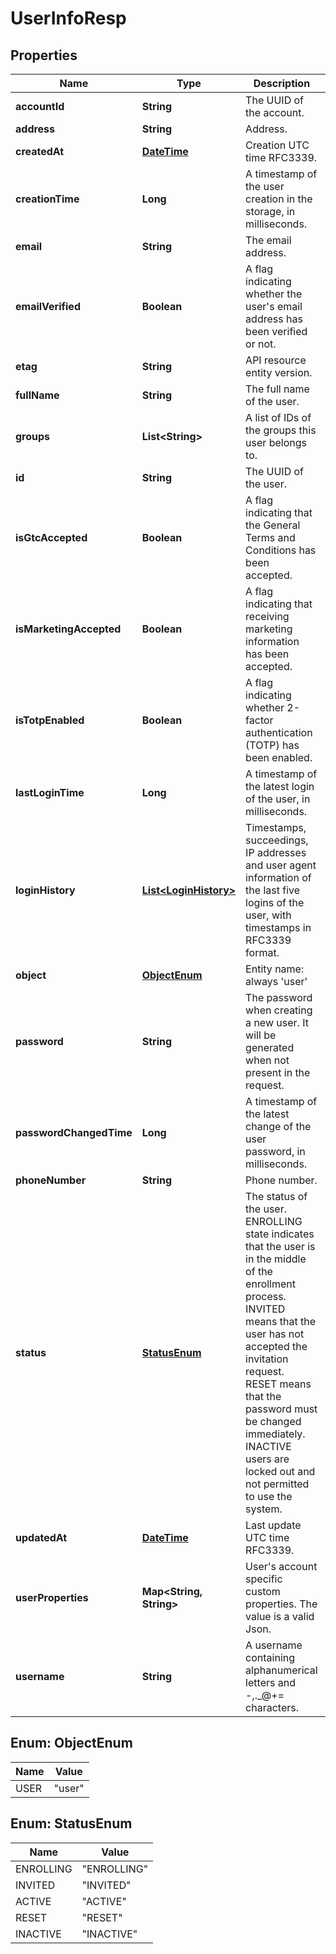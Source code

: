 
# UserInfoResp

## Properties
Name | Type | Description | Notes
------------ | ------------- | ------------- | -------------
**accountId** | **String** | The UUID of the account. | 
**address** | **String** | Address. |  [optional]
**createdAt** | [**DateTime**](DateTime.md) | Creation UTC time RFC3339. |  [optional]
**creationTime** | **Long** | A timestamp of the user creation in the storage, in milliseconds. |  [optional]
**email** | **String** | The email address. | 
**emailVerified** | **Boolean** | A flag indicating whether the user&#39;s email address has been verified or not. |  [optional]
**etag** | **String** | API resource entity version. | 
**fullName** | **String** | The full name of the user. |  [optional]
**groups** | **List&lt;String&gt;** | A list of IDs of the groups this user belongs to. |  [optional]
**id** | **String** | The UUID of the user. | 
**isGtcAccepted** | **Boolean** | A flag indicating that the General Terms and Conditions has been accepted. |  [optional]
**isMarketingAccepted** | **Boolean** | A flag indicating that receiving marketing information has been accepted. |  [optional]
**isTotpEnabled** | **Boolean** | A flag indicating whether 2-factor authentication (TOTP) has been enabled. |  [optional]
**lastLoginTime** | **Long** | A timestamp of the latest login of the user, in milliseconds. |  [optional]
**loginHistory** | [**List&lt;LoginHistory&gt;**](LoginHistory.md) | Timestamps, succeedings, IP addresses and user agent information of the last five logins of the user, with timestamps in RFC3339 format. |  [optional]
**object** | [**ObjectEnum**](#ObjectEnum) | Entity name: always &#39;user&#39; | 
**password** | **String** | The password when creating a new user. It will be generated when not present in the request. |  [optional]
**passwordChangedTime** | **Long** | A timestamp of the latest change of the user password, in milliseconds. |  [optional]
**phoneNumber** | **String** | Phone number. |  [optional]
**status** | [**StatusEnum**](#StatusEnum) | The status of the user. ENROLLING state indicates that the user is in the middle of the enrollment process. INVITED means that the user has not accepted the invitation request. RESET means that the password must be changed immediately. INACTIVE users are locked out and not permitted to use the system. | 
**updatedAt** | [**DateTime**](DateTime.md) | Last update UTC time RFC3339. |  [optional]
**userProperties** | **Map&lt;String, String&gt;** | User&#39;s account specific custom properties. The value is a valid Json. |  [optional]
**username** | **String** | A username containing alphanumerical letters and -,._@+&#x3D; characters. |  [optional]


<a name="ObjectEnum"></a>
## Enum: ObjectEnum
Name | Value
---- | -----
USER | &quot;user&quot;


<a name="StatusEnum"></a>
## Enum: StatusEnum
Name | Value
---- | -----
ENROLLING | &quot;ENROLLING&quot;
INVITED | &quot;INVITED&quot;
ACTIVE | &quot;ACTIVE&quot;
RESET | &quot;RESET&quot;
INACTIVE | &quot;INACTIVE&quot;



